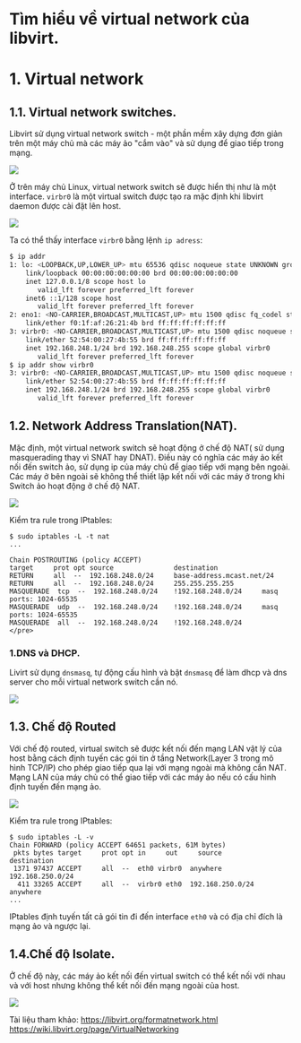 # Tìm hiểu về virtual network của libvirt.

# 1. Virtual network
## 1.1. Virtual network switches.
Libvirt sử dụng virtual network switch - một phần mềm xây dựng đơn giản trên một máy chủ mà các máy ảo "cắm vào" và sử dụng để giao tiếp trong mạng.

![](https://i.imgur.com/tDMi2UV.png)

Ở trên máy chủ Linux, virtual network switch sẽ được hiển thị như là một interface. `virbr0` là một virtual switch được tạo ra mặc định khi libvirt daemon được cài đặt lên host.

![](https://i.imgur.com/chfrSdl.png)

Ta có thể thấy interface `virbr0` bằng lệnh `ip adress`:
```sh
$ ip addr
1: lo: <LOOPBACK,UP,LOWER_UP> mtu 65536 qdisc noqueue state UNKNOWN group default qlen 1000
    link/loopback 00:00:00:00:00:00 brd 00:00:00:00:00:00
    inet 127.0.0.1/8 scope host lo
       valid_lft forever preferred_lft forever
    inet6 ::1/128 scope host 
       valid_lft forever preferred_lft forever
2: eno1: <NO-CARRIER,BROADCAST,MULTICAST,UP> mtu 1500 qdisc fq_codel state DOWN group default qlen 1000
    link/ether f0:1f:af:26:21:4b brd ff:ff:ff:ff:ff:ff
3: virbr0: <NO-CARRIER,BROADCAST,MULTICAST,UP> mtu 1500 qdisc noqueue state DOWN group default qlen 1000
    link/ether 52:54:00:27:4b:55 brd ff:ff:ff:ff:ff:ff
    inet 192.168.248.1/24 brd 192.168.248.255 scope global virbr0
       valid_lft forever preferred_lft forever
$ ip addr show virbr0
3: virbr0: <NO-CARRIER,BROADCAST,MULTICAST,UP> mtu 1500 qdisc noqueue state DOWN group default qlen 1000
    link/ether 52:54:00:27:4b:55 brd ff:ff:ff:ff:ff:ff
    inet 192.168.248.1/24 brd 192.168.248.255 scope global virbr0
       valid_lft forever preferred_lft forever
```

## 1.2. Network Address Translation(NAT).
Mặc định, một virtual network switch sẽ hoạt động ở chế độ NAT( sử dụng masquerading thay vì SNAT hay DNAT).
Điều này có nghĩa các máy ảo kết nối đến switch ảo, sử dụng ip của máy chủ để giao tiếp với mạng bên ngoài. Các máy ở bên ngoài sẽ không thể thiết lập kết nối với các máy ở trong khi Switch ảo hoạt động ở chế độ NAT.

![](https://i.imgur.com/DnzmFmi.png)

Kiểm tra rule trong IPtables:
```
$ sudo iptables -L -t nat
... 

Chain POSTROUTING (policy ACCEPT)
target     prot opt source               destination         
RETURN     all  --  192.168.248.0/24     base-address.mcast.net/24 
RETURN     all  --  192.168.248.0/24     255.255.255.255     
MASQUERADE  tcp  --  192.168.248.0/24    !192.168.248.0/24     masq ports: 1024-65535
MASQUERADE  udp  --  192.168.248.0/24    !192.168.248.0/24     masq ports: 1024-65535
MASQUERADE  all  --  192.168.248.0/24    !192.168.248.0/24    
</pre>
```
### 1.DNS và DHCP.
Livirt sử dụng `dnsmasq`, tự động cấu hình và bật `dnsmasq` để làm dhcp và dns server cho mỗi virtual network switch cần nó.

![](https://i.imgur.com/RgRRdyX.png)

## 1.3. Chế độ Routed 
Với chế độ routed, virtual switch sẽ được kết nối đến mạng LAN vật lý của host bằng cách định tuyến các gói tin ở tầng Network(Layer 3 trong mô hình TCP/IP) cho phép giao tiếp qua lại với mạng ngoài mà không cần NAT. Mạng LAN của máy chủ có thể giao tiếp với các máy ảo nếu có cấu hình định tuyến đến mạng ảo.

![](https://i.imgur.com/8KX8xus.png)

Kiểm tra rule trong IPtables: 
```
$ sudo iptables -L -v
Chain FORWARD (policy ACCEPT 64651 packets, 61M bytes)
 pkts bytes target     prot opt in     out     source               destination         
 1371 97437 ACCEPT     all  --  eth0 virbr0  anywhere             192.168.250.0/24    
  411 33265 ACCEPT     all  --  virbr0 eth0  192.168.250.0/24     anywhere            
...
```
IPtables định tuyến tất cả gói tin đi đến interface `eth0` và có địa chỉ đích là mạng ảo và ngược lại.


## 1.4.Chế độ Isolate.
Ở chế độ này, các máy ảo kết nối đến virtual switch có thể kết nối với nhau và với host nhưng không thể kết nối đến mạng ngoài của host.


![](https://i.imgur.com/RQzkcWN.png)


Tài liệu tham khảo:
https://libvirt.org/formatnetwork.html
https://wiki.libvirt.org/page/VirtualNetworking
